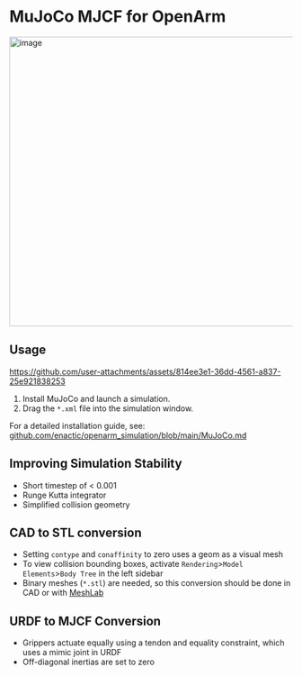# MuJoCo MJCF for OpenArm
<img width="514" alt="image" src="https://github.com/user-attachments/assets/84ed9338-8990-46d3-8aee-1e87c55583b5" />


## Usage


https://github.com/user-attachments/assets/814ee3e1-36dd-4561-a837-25e921838253


1. Install MuJoCo and launch a simulation.
2. Drag the `*.xml` file into the simulation window.

For a detailed installation guide, see: [github.com/enactic/openarm_simulation/blob/main/MuJoCo.md](https://github.com/enactic/openarm_simulation/blob/main/openarm_mujoco/README_MuJoCo.md)


## Improving Simulation Stability
- Short timestep of < 0.001
- Runge Kutta integrator
- Simplified collision geometry

## CAD to STL conversion
- Setting `contype` and `conaffinity` to zero uses a geom as a visual mesh
- To view collision bounding boxes, activate `Rendering`>`Model Elements`>`Body Tree` in the left sidebar
- Binary meshes (`*.stl`) are needed, so this conversion should be done in CAD or with [MeshLab](https://github.com/cnr-isti-vclab/meshlab)

## URDF to MJCF Conversion
- Grippers actuate equally using a tendon and equality constraint, which uses a mimic joint in URDF
- Off-diagonal inertias are set to zero

